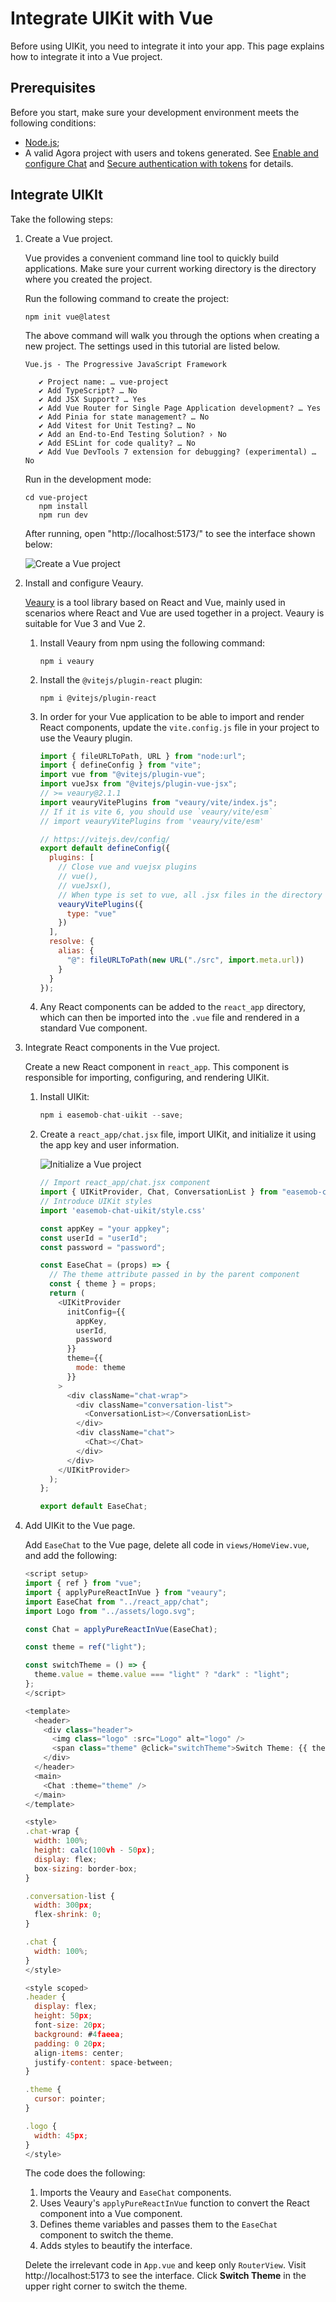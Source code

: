# Integrate UIKit with Vue

Before using UIKit, you need to integrate it into your app. This page explains how to integrate it into a Vue project.

## Prerequisites

Before you start, make sure your development environment meets the following conditions:

- [Node.js](https://nodejs.org/en);
- A valid Agora project with users and tokens generated. See [Enable and configure Chat](https://docs.agora.io/en/agora-chat/get-started/enable) and [Secure authentication with tokens](https://docs.agora.io/en/agora-chat/develop/authentication) for details. 


## Integrate UIKIt

Take the following steps:

1. Create a Vue project.

    Vue provides a convenient command line tool to quickly build applications. Make sure your current working directory is the directory where you created the project.
    
    Run the following command to create the project:

    ```
    npm init vue@latest
    ```
   
    The above command will walk you through the options when creating a new project. The settings used in this tutorial are listed below.

    ```
    Vue.js - The Progressive JavaScript Framework
       
       ✔ Project name: … vue-project
       ✔ Add TypeScript? … No
       ✔ Add JSX Support? … Yes
       ✔ Add Vue Router for Single Page Application development? … Yes
       ✔ Add Pinia for state management? … No
       ✔ Add Vitest for Unit Testing? … No
       ✔ Add an End-to-End Testing Solution? › No
       ✔ Add ESLint for code quality? … No
       ✔ Add Vue DevTools 7 extension for debugging? (experimental) … No
    ```
   
    Run in the development mode:

    ```
    cd vue-project
       npm install
       npm run dev
    ```
   
   After running, open "http://localhost:5173/" to see the interface shown below:

    ![Create a Vue project](../../assets/images/vue-project-create.png)

1. Install and configure Veaury.

    [Veaury](https://github.com/gloriasoft/veaury#readme) is a tool library based on React and Vue, mainly used in scenarios where React and Vue are used together in a project. Veaury is suitable for Vue 3 and Vue 2.

    1. Install Veaury from npm using the following command:

       ```
       npm i veaury
       ```
       
    1. Install the `@vitejs/plugin-react` plugin: 

       ```
       npm i @vitejs/plugin-react
       ```
   
    1. In order for your Vue application to be able to import and render React components, update the `vite.config.js` file in your project to use the Veaury plugin.

       ```javascript
       import { fileURLToPath, URL } from "node:url";
       import { defineConfig } from "vite";
       import vue from "@vitejs/plugin-vue";
       import vueJsx from "@vitejs/plugin-vue-jsx";
       // >= veaury@2.1.1
       import veauryVitePlugins from "veaury/vite/index.js";
       // If it is vite 6, you should use `veaury/vite/esm`
       // import veauryVitePlugins from 'veaury/vite/esm'
       
       // https://vitejs.dev/config/
       export default defineConfig({
         plugins: [
           // Close vue and vuejsx plugins
           // vue(),
           // vueJsx(),
           // When type is set to vue, all .jsx files in the directory named `react_app` will be compiled by react jsx, and .jsx in other directories will be compiled by vue jsx.
           veauryVitePlugins({
             type: "vue"
           })
         ],
         resolve: {
           alias: {
             "@": fileURLToPath(new URL("./src", import.meta.url))
           }
         }
       });
       ```
   
    1. Any React components can be added to the `react_app` directory, which can then be imported into the `.vue` file and rendered in a standard Vue component.

1. Integrate React components in the Vue project.

     Create a new React component in `react_app`. This component is responsible for importing, configuring, and rendering UIKit.

    1. Install UIKit:

        ```javascript
        npm i easemob-chat-uikit --save;
        ```

    1. Create a `react_app/chat.jsx` file, import UIKit, and initialize it using the app key and user information.

       ![Initialize a Vue project](../../assets/images/vue-initialization.png)

       ```javascript
       // Import react_app/chat.jsx component
       import { UIKitProvider, Chat, ConversationList } from "easemob-chat-uikit";
       // Introduce UIKit styles
       import 'easemob-chat-uikit/style.css'
       
       const appKey = "your appkey";
       const userId = "userId";
       const password = "password";
       
       const EaseChat = (props) => {
         // The theme attribute passed in by the parent component
         const { theme } = props;
         return (
           <UIKitProvider
             initConfig={{
               appKey,
               userId,
               password
             }}
             theme={{
               mode: theme
             }}
           >
             <div className="chat-wrap">
               <div className="conversation-list">
                 <ConversationList></ConversationList>
               </div>
               <div className="chat">
                 <Chat></Chat>
               </div>
             </div>
           </UIKitProvider>
         );
       };
       
       export default EaseChat;
       ```
   
1. Add UIKit to the Vue page.

    Add `EaseChat` to the Vue page, delete all code in `views/HomeView.vue`, and add the following:

    ```javascript
    <script setup>
    import { ref } from "vue";
    import { applyPureReactInVue } from "veaury";
    import EaseChat from "../react_app/chat";
    import Logo from "../assets/logo.svg";
    
    const Chat = applyPureReactInVue(EaseChat);
    
    const theme = ref("light");
    
    const switchTheme = () => {
      theme.value = theme.value === "light" ? "dark" : "light";
    };
    </script>
    
    <template>
      <header>
        <div class="header">
          <img class="logo" :src="Logo" alt="logo" />
          <span class="theme" @click="switchTheme">Switch Theme: {{ theme }}</span>
        </div>
      </header>
      <main>
        <Chat :theme="theme" />
      </main>
    </template>
    
    <style>
    .chat-wrap {
      width: 100%;
      height: calc(100vh - 50px);
      display: flex;
      box-sizing: border-box;
    }
    
    .conversation-list {
      width: 300px;
      flex-shrink: 0;
    }
    
    .chat {
      width: 100%;
    }
    </style>
    
    <style scoped>
    .header {
      display: flex;
      height: 50px;
      font-size: 20px;
      background: #4faeea;
      padding: 0 20px;
      align-items: center;
      justify-content: space-between;
    }
    
    .theme {
      cursor: pointer;
    }
    
    .logo {
      width: 45px;
    }
    </style>
    
    ```
   
    The code does the following:
    
    1. Imports the Veaury and `EaseChat` components.
    1. Uses Veaury's `applyPureReactInVue` function to convert the React component into a Vue component.
    1. Defines theme variables and passes them to the `EaseChat` component to switch the theme.
    1. Adds styles to beautify the interface.

    Delete the irrelevant code in `App.vue` and keep only `RouterView`. Visit http://localhost:5173 to see the interface. Click **Switch Theme** in the upper right corner to switch the theme.
